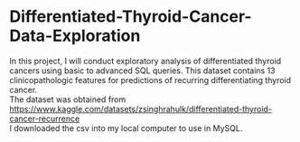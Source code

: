 # Differentiated-Thyroid-Cancer-Data-Exploration <br>
In this project, I will conduct exploratory analysis of differentiated thyroid cancers using basic to advanced SQL queries. This dataset contains 13 clinicopathologic features for predictions of recurring differentiating thyroid cancer. <br>
The dataset was obtained from https://www.kaggle.com/datasets/zsinghrahulk/differentiated-thyroid-cancer-recurrence <br>
I downloaded the csv into my local computer to use in MySQL. 
